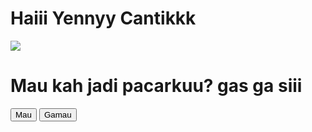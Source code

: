 <body>
        <h1>Haiii Yennyy Cantikkk</h1>
        <img src="https://media1.giphy.com/media/a9QBC2aru310k/giphy.gif?cid=790b7611533f054e8ed4a6db457afc4597adb3b40abf1d8b&rid=giphy.gif&ct=g">
        <h1>Mau kah jadi pacarkuu? gas ga siii</h1>
        <button id='btn_mau' onclick='alert("I <3 U Yey udah terjawab")'>Mau</button>&nbsp;
        <button id='btn_gamau' onclick='gamau(this)' style='position:absolute'>Gamau</button>
    </body>
    <script>
        function gamau(id){
            var mau = document.getElementById('btn_mau');
            var i = Math.floor(Math.random()*300)+1;
            var j = Math.floor(Math.random()*100)+mau.offsetTop;
            id.style.left = i+'px';
            id.style.top = j+'px';
        }
    </script>
